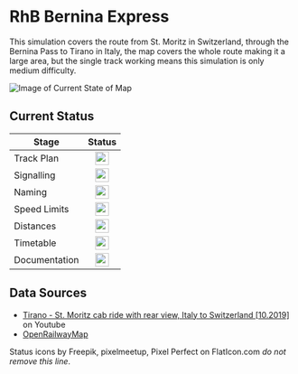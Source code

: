 # RhB Bernina Express
This simulation covers the route from St. Moritz in Switzerland, through the Bernina Pass to Tirano in Italy, the map covers the whole route making it a large area, but the single track working means this simulation is only medium difficulty.

![Image of Current State of Map](Images/BerninaExpress.bmp)

## Current Status

| Stage         | Status        |
| ------------- |:-------------:|
| Track Plan     | <img src="https://image.flaticon.com/icons/svg/1632/1632596.svg" height="24"> |
| Signalling      | <img src="https://image.flaticon.com/icons/svg/1632/1632596.svg" height="24">      |
| Naming | <img src="https://image.flaticon.com/icons/svg/1632/1632596.svg" height="24">      |
| Speed Limits | <img src="https://image.flaticon.com/icons/svg/1632/1632596.svg" height="24"> |
| Distances | <img src="https://image.flaticon.com/icons/svg/1632/1632596.svg" height="24"> |
| Timetable | <img src="https://image.flaticon.com/icons/svg/1828/1828833.svg" height="24"> |
| Documentation | <img src="https://image.flaticon.com/icons/svg/390/390914.svg" height="24"> |


## Data Sources

- [Tirano - St. Moritz cab ride with rear view, Italy to Switzerland [10.2019]](https://www.youtube.com/watch?v=QQHRP_sfBZk) on Youtube
- [OpenRailwayMap](https://www.openrailwaymap.org/)

Status icons by Freepik, pixelmeetup, Pixel Perfect on FlatIcon.com *do not remove this line*.
